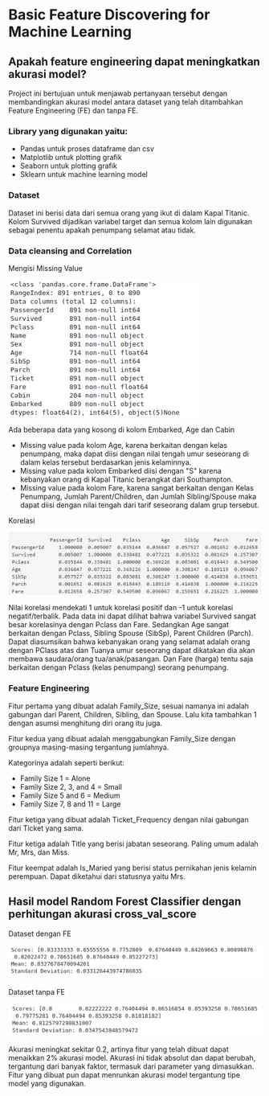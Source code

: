 # Basic Feature Discovering for Machine Learning
## Apakah feature engineering dapat meningkatkan akurasi model?
Project ini bertujuan untuk menjawab pertanyaan tersebut dengan membandingkan akurasi model antara dataset yang telah ditambahkan Feature Engineering (FE) dan tanpa FE.  

### Library yang digunakan yaitu:
- Pandas untuk proses dataframe dan csv
- Matplotlib untuk plotting grafik
- Seaborn untuk plotting grafik
- Sklearn untuk machine learning model

### Dataset
Dataset ini berisi data dari semua orang yang ikut di dalam Kapal Titanic. Kolom Survived dijadikan variabel target dan semua kolom lain digunakan sebagai penentu apakah penumpang selamat atau tidak.

### Data cleansing and Correlation
Mengisi Missing Value

![](https://github.com/irfanarga/Basic-Feature-Discovering-for-Machine-Learning/blob/master/Missing%20value.png)

Ada beberapa data yang kosong di kolom Embarked, Age dan Cabin

- Missing value pada kolom Age, karena berkaitan dengan kelas penumpang, maka dapat diisi dengan nilai tengah umur seseorang di dalam kelas tersebut berdasarkan jenis kelaminnya.
- Missing value pada kolom Embarked diisi dengan "S" karena kebanyakan orang di Kapal Titanic berangkat dari Southampton.
- Missing value pada kolom Fare, karena sangat berkaitan dengan Kelas Penumpang, Jumlah Parent/Children, dan Jumlah Sibling/Spouse maka dapat diisi dengan nilai tengah dari tarif seseorang dalam grup tersebut. 

Korelasi

![](https://github.com/irfanarga/Basic-Feature-Discovering-for-Machine-Learning/blob/master/Correlation.png)

Nilai korelasi mendekati 1 untuk korelasi positif dan -1 untuk korelasi negatif/terbalik. Pada data ini dapat dilihat bahwa variabel Survived sangat besar korelasinya dengan Pclass dan Fare. Sedangkan Age sangat berkaitan dengan Pclass, Sibling Spouse (SibSp), Parent Children (Parch). Dapat diasumsikan bahwa kebanyakan orang yang selamat adalah orang dengan PClass atas dan Tuanya umur seseorang dapat dikatakan dia akan membawa saudara/orang tua/anak/pasangan. Dan Fare (harga) tentu saja berkaitan dengan Pclass (kelas penumpang) seorang penumpang. 

### Feature Engineering
Fitur pertama yang dibuat adalah Family_Size, sesuai namanya ini adalah gabungan dari Parent, Children, Sibling, dan Spouse. Lalu kita tambahkan 1 dengan asumsi menghitung diri orang itu juga.

Fitur kedua yang dibuat adalah menggabungkan Family_Size dengan groupnya masing-masing tergantung jumlahnya.

Kategorinya adalah seperti berikut:
- Family Size 1 = Alone
- Family Size 2, 3, and 4 = Small
- Family Size 5 and 6 = Medium
- Family Size 7, 8 and 11 = Large

Fitur ketiga yang dibuat adalah Ticket_Frequency dengan nilai gabungan dari Ticket yang sama.

Fitur ketiga adalah Title yang berisi jabatan seseorang. Paling umum adalah Mr, Mrs, dan Miss.

Fitur keempat adalah Is_Maried yang berisi status pernikahan jenis kelamin perempuan. Dapat diketahui dari statusnya yaitu Mrs.

## Hasil model Random Forest Classifier dengan perhitungan akurasi cross_val_score
Dataset dengan FE

![](https://github.com/irfanarga/Basic-Feature-Discovering-for-Machine-Learning/blob/master/Model%20accuration%20with%20FE.png)

Dataset tanpa FE

![](https://github.com/irfanarga/Basic-Feature-Discovering-for-Machine-Learning/blob/master/Model%20accuration%20without%20FE.png)

Akurasi meningkat sekitar 0.2, artinya fitur yang telah dibuat dapat menaikkan 2% akurasi model. Akurasi ini tidak absolut dan dapat berubah, tergantung dari banyak faktor, termasuk dari parameter yang dimasukkan. Fitur yang dibuat pun dapat menrunkan akurasi model tergantung tipe model yang digunakan.
